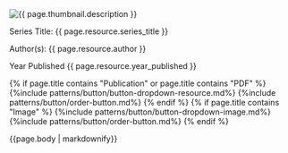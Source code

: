 <div class="resource-attachment-group">
    <div class="publication-info">
      <img src="{{ page.thumbnail.url }}" alt="{{ page.thumbnail.description }}" />
      <div class="resources-body">
          <p><span class="pub-details">Series Title:</span> {{ page.resource.series_title }}</p>
          <p><span class="pub-details">Author(s):</span> {{ page.resource.author }}</p>
          <p><span class="pub-details">Year Published</span> {{ page.resource.year_published }}</p>
          {% if page.title contains "Publication" or page.title contains "PDF" %}
            <span class="download">{%include patterns/button/button-dropdown-resource.md%}</span>
            <span class="download">{%include patterns/button/order-button.md%}</span>
          {% endif %}
          {% if page.title contains "Image" %}
            <span class="download">{%include patterns/button/button-dropdown-image.md%}</span>
            <span class="download">{%include patterns/button/order-button.md%}</span>
          {% endif %}
      </div>
    </div>
    <div class="body-content">
      <p>{{page.body | markdownify}}</p>
    </div>
  </div>